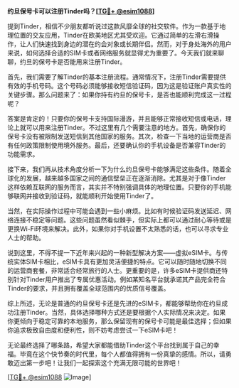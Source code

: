 **约旦保号卡可以注册Tinder吗？[[TG💪+ @esim1088](https://t.me/s/esim1088)]**

提到Tinder，相信不少朋友都听说过这款风靡全球的社交软件。作为一款基于地理位置的交友应用，Tinder在欧美地区尤其受欢迎。它通过简单的左滑右滑操作，让人们快速找到身边的潜在约会对象或长期伴侣。然而，对于身处海外的用户来说，如何选择合适的SIM卡或者网络服务就显得尤为重要了。今天我们就来聊聊，约旦的保号卡是否能用来注册Tinder。

首先，我们需要了解Tinder的基本注册流程。通常情况下，注册Tinder需要提供有效的手机号码。这个号码必须能够接收短信验证码，因为这是验证账户真实性的关键步骤。那么问题来了：如果你持有约旦的保号卡，是否也能顺利完成这一过程呢？

答案是肯定的！只要你的保号卡支持国际漫游，并且能够正常接收短信或电话，理论上就可以用来注册Tinder。不过这里有几个需要注意的地方。首先，确保你的保号卡没有被限制发送短信到其他国家的服务。其次，检查一下当地的运营商是否有任何政策限制使用境外服务。最后，还要确认你的手机设备是否兼容Tinder的功能需求。

接下来，我们再从技术角度分析一下为什么约旦保号卡能够满足这些条件。随着全球化的发展，越来越多国家之间的通信壁垒正在逐渐消除。尤其是对于像Tinder这样依赖互联网的服务而言，其实并不特别强调具体的地理位置。只要你的手机能够联网并接收到验证码，就能顺利开始使用Tinder了。

当然，在实际操作过程中可能会遇到一些小麻烦。比如有时候验证码发送延迟、网络连接不稳定等问题。这些问题虽然看似棘手，但实际上都可以通过耐心等待或是更换Wi-Fi环境来解决。此外，如果你对手机设置不太熟悉的话，也可以寻求专业人士的帮助。

说到这里，不得不提一下近年来兴起的一种新型解决方案——虚拟eSIM卡。与传统实体SIM卡相比，eSIM卡具有更加灵活便捷的特点。它可以随时随地切换不同的运营商套餐，非常适合经常旅行的人士。更重要的是，许多eSIM卡提供商还特别针对Tinder用户推出了专属优惠活动。例如某知名平台就承诺其产品完全符合Tinder的要求，并且拥有覆盖全球范围内的优质信号覆盖。

综上所述，无论是普通的约旦保号卡还是先进的eSIM卡，都能够帮助你在约旦成功注册Tinder。当然，具体选择哪种方式还是要根据个人实际情况来决定。如果你更倾向于稳定可靠的本地服务，那么保留现有的保号卡可能是最佳选择；但如果你追求极致自由度和便利性，则不妨考虑尝试一下eSIM卡吧！

无论最终选择了哪条路，希望大家都能借助Tinder这个平台找到属于自己的幸福。毕竟在这个快节奏的时代里，每个人都值得拥有一份真挚的感情。所以，请勇敢迈出第一步吧！让我们一起探索这个充满无限可能的世界吧！

[[TG💪+ @esim1088](https://t.me/s/esim1088) ![Image](https://i.postimg.cc/4NQfJmqS/Snipaste-2025-05-13-00-14-12.png)]